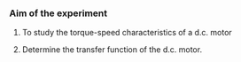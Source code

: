 ### Aim of the experiment

1. To study the torque-speed characteristics of a d.c. motor

2. Determine the transfer function of the d.c. motor.